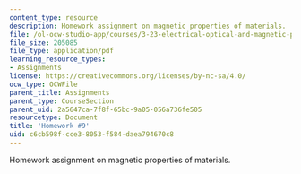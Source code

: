 ```yaml
---
content_type: resource
description: Homework assignment on magnetic properties of materials.
file: /ol-ocw-studio-app/courses/3-23-electrical-optical-and-magnetic-properties-of-materials-fall-2007/c6cb598fcce38053f584daea794670c8_ps9.pdf
file_size: 205085
file_type: application/pdf
learning_resource_types:
- Assignments
license: https://creativecommons.org/licenses/by-nc-sa/4.0/
ocw_type: OCWFile
parent_title: Assignments
parent_type: CourseSection
parent_uid: 2a5647ca-7f8f-65bc-9a05-056a736fe505
resourcetype: Document
title: 'Homework #9'
uid: c6cb598f-cce3-8053-f584-daea794670c8
---
```

Homework assignment on magnetic properties of materials.